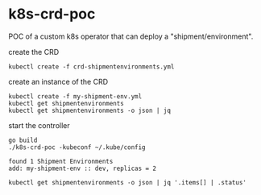k8s-crd-poc
===========

POC of a custom k8s operator that can deploy a "shipment/environment".

create the CRD
```
kubectl create -f crd-shipmentenvironments.yml
```

create an instance of the CRD
```
kubectl create -f my-shipment-env.yml
kubectl get shipmentenvironments
kubectl get shipmentenvironments -o json | jq
```

start the controller
```
go build
./k8s-crd-poc -kubeconf ~/.kube/config

found 1 Shipment Environments
add: my-shipment-env :: dev, replicas = 2
```
```
kubectl get shipmentenvironments -o json | jq '.items[] | .status'
```